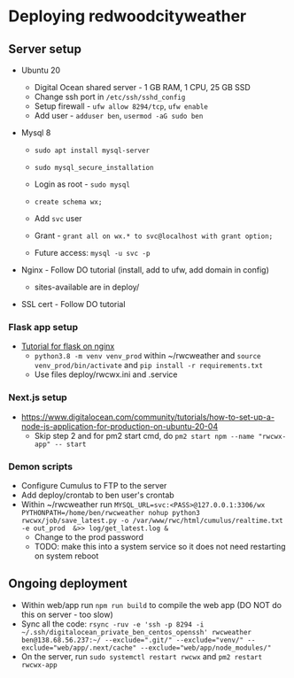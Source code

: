 # Deploying redwoodcityweather

## Server setup
* Ubuntu 20
    * Digital Ocean shared server - 1 GB RAM, 1 CPU, 25 GB SSD
    * Change ssh port in `/etc/ssh/sshd_config`
    * Setup firewall - `ufw allow 8294/tcp`, `ufw enable`
    * Add user - `adduser ben`, `usermod -aG sudo ben`
     
* Mysql 8
    * `sudo apt install mysql-server`
    * `sudo mysql_secure_installation`
    
    * Login as root - `sudo mysql`
    * `create schema wx;`
    * Add `svc` user
    * Grant - `grant all on wx.* to svc@localhost with grant option;`
    * Future access: `mysql -u svc -p`

* Nginx - Follow DO tutorial (install, add to ufw, add domain in config)
    * sites-available are in deploy/
    
* SSL cert - Follow DO tutorial


### Flask app setup
* [Tutorial for flask on nginx](https://www.digitalocean.com/community/tutorials/how-to-serve-flask-applications-with-uwsgi-and-nginx-on-ubuntu-20-04)
    * `python3.8 -m venv venv_prod` within ~/rwcweather and `source venv_prod/bin/activate` and `pip install -r requirements.txt`
    * Use files deploy/rwcwx.ini and .service


### Next.js setup
* https://www.digitalocean.com/community/tutorials/how-to-set-up-a-node-js-application-for-production-on-ubuntu-20-04
    * Skip step 2 and for pm2 start cmd, do `pm2 start npm --name "rwcwx-app" -- start` 

### Demon scripts
* Configure Cumulus to FTP to the server
* Add deploy/crontab to ben user's crontab
* Within ~/rwcweather run `MYSQL_URL=svc:<PASS>@127.0.0.1:3306/wx PYTHONPATH=/home/ben/rwcweather nohup python3 rwcwx/job/save_latest.py -o /var/www/rwc/html/cumulus/realtime.txt -e out_prod  &>> log/get_latest.log &`
    * Change <PASS> to the prod password
    * TODO: make this into a system service so it does not need restarting on system reboot

## Ongoing deployment
* Within web/app run `npm run build` to compile the web app (DO NOT do this on server - too slow)
* Sync all the code: `rsync -ruv -e 'ssh -p 8294 -i ~/.ssh/digitalocean_private_ben_centos_openssh' rwcweather ben@138.68.56.237:~/ --exclude=".git/" --exclude="venv/" --exclude="web/app/.next/cache" --exclude="web/app/node_modules/"`
* On the server, run `sudo systemctl restart rwcwx` and `pm2 restart rwcwx-app`
